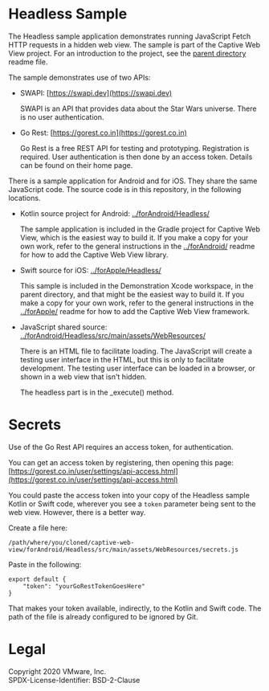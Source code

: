 Headless Sample
===============
The Headless sample application demonstrates running JavaScript Fetch HTTP
requests in a hidden web view. The sample is part of the Captive Web View
project. For an introduction to the project, see the [parent directory](/../)
readme file.

The sample demonstrates use of two APIs:

-   SWAPI: [https://swapi.dev](https://swapi.dev)

    SWAPI is an API that provides data about the Star Wars universe. There is no
    user authentication.

-   Go Rest: [https://gorest.co.in](https://gorest.co.in)

    Go Rest is a free REST API for testing and prototyping. Registration is
    required. User authentication is then done by an access token. Details can
    be found on their home page.

There is a sample application for Android and for iOS. They share the same
JavaScript code. The source code is in this repository, in the following
locations.

-   Kotlin source project for Android: [../forAndroid/Headless/](../forAndroid/Headless/)

    The sample application is included in the Gradle project for Captive Web
    View, which is the easiest way to build it. If you make a copy for your own
    work, refer to the general instructions in the
    [../forAndroid/](../forAndroid/) readme for how to add the Captive Web View
    library.

-   Swift source for iOS: [../forApple/Headless/](../forApple/Headless/)

    This sample is included in the Demonstration Xcode workspace, in the parent
    directory, and that might be the easiest way to build it. If you make a copy
    for your own work, refer to the general instructions in the
    [../forApple/](../forApple/) readme for how to add the Captive Web View
    framework.

-   JavaScript shared source: [../forAndroid/Headless/src/main/assets/WebResources/](../forAndroid/Headless/src/main/assets/WebResources/)

    There is an HTML file to facilitate loading. The JavaScript will create a
    testing user interface in the HTML, but this is only to facilitate
    development. The testing user interface can be loaded in a browser, or shown
    in a web view that isn't hidden.

    The headless part is in the _execute() method.

Secrets
=======
Use of the Go Rest API requires an access token, for authentication.

You can get an access token by registering, then opening this page:  
[https://gorest.co.in/user/settings/api-access.html](https://gorest.co.in/user/settings/api-access.html)

You could paste the access token into your copy of the Headless sample Kotlin or
Swift code, wherever you see a `token` parameter being sent to the web view.
However, there is a better way.

Create a file here:  

    /path/where/you/cloned/captive-web-view/forAndroid/Headless/src/main/assets/WebResources/secrets.js

Paste in the following:

    export default {
        "token": "yourGoRestTokenGoesHere"
    }

That makes your token available, indirectly, to the Kotlin and Swift code. The
path of the file is already configured to be ignored by Git.

Legal
=====
Copyright 2020 VMware, Inc.  
SPDX-License-Identifier: BSD-2-Clause
